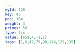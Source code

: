 ```yaml
---
myId: 120
key: 45
pos: 104
weight: 3
primes: 50
type: fix
value: [659,4,-1,1]
tags: [1,8,47,79,98,114,129,135]
---
```

